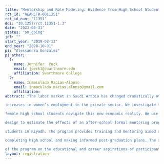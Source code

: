 ```yaml
---
title: "Mentorship and Role Modeling: Evidence from High School Students in Saudi Arabia"
rct_id: "AEARCTR-0011351"
rct_id_num: "11351"
doi: "10.1257/rct.11351-1.3"
date: "2023-05-31"
status: "on_going"
jel: ""
start_year: "2019-02-13"
end_year: "2028-10-01"
pi: "Alessandra Gonzalez"
pi_other:
  1:
    name: Jennifer  Peck
    email: jpeck1@swarthmore.edu
    affiliation: Swarthmore College
  2:
    name: Inmaculada Macias-Alonso
    email: inmaculada.macias.alonso@gmail.com
    affiliation: 
abstract: "The labor market in Saudi Arabia has changed dramatically over the past twenty years, with rapid
increases in women’s employment in the private sector. We investigate the role of mentoring in helping
female high school students navigate this new economic reality. We use a random- priority invitation
design to estimate the effects of an after-school formal mentoring program for high school
students in Riyadh. The program provides training and mentoring aimed at supporting students in
completing high school and making informed post-graduation plans. The study investigates the impact
of the program on the educational and career aspirations of participants."
layout: registration
---
```


